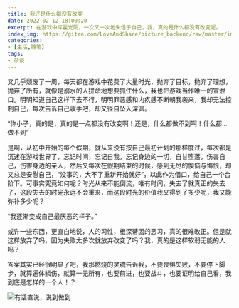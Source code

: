 ```yaml
---
title: 我还是什么都没有改变
date: 2022-02-12 18:00:20
excerpt: 在游戏中挥霍光阴，一次又一次地失信于自己，我，真的是什么都没有改变呢。
index_img: https://gitee.com/LoveAndShare/picture_backend/raw/master/img/202202152240861.jpg
categories: 
- [生活,随笔]
tags: 
- 杂谈
---
```


又几乎颓废了一周，每天都在游戏中花费了大量时光，抛弃了目标，抛弃了理想，抛弃了所有，就像是溺水的人拼命地想要抓住什么，我也把游戏当作唯一的宣泄口。明明知道自己这样下去不行，明明罪恶感和内疚感不断朝我袭来，我却无法控制自己，每次告诉自己收手吧，却又径自坠入深渊。



<p class='note note-danger'>
  “你小子，真的是，真的是一点都没有改变啊！还是，什么都做不到啊！什么都...做不到”
</p>



是啊，从初中开始的每个假期，就从来没有按自己最初计划的那样度过，每次都是沉迷在游戏世界了，忘记时间，忘记自我，忘记身边的一切，自甘堕落，伤害自己，伤害身边的亲人，然后又每次在假期结束的时候，感到无尽的懊恼与悔恨，却又总是安慰自己，“没事的，大不了重新开始就好”，以此作为借口，给自己一个台阶下。可事实究竟如何呢？时光从来不能倒流，唯有时间，失去了就真正的失去了，这段失去的时光永远不会重来，而这段时光的价值我又得到了多少呢，我又能弥补多少呢？



<p class='note note-danger'>
  “我逐渐变成自己最厌恶的样子。”
</p>



或许一些东西，更直白地说，人的习性，根深蒂固的恶习，真的很难改正。但是就这样放弃了吗，因为失败太多次就放弃改变了吗？我，真的是这样软弱无能的人吗？

答案其实已经很明显了吧，我那燃烧的灵魂告诉我，不要畏惧失败，不要停下脚步，就算遍体鳞伤，就算一无所有，也要前进，也要战斗，也要证明给自己看，我到底是怎样的一个人！？

![有话直说，说到做到](https://gitee.com/LoveAndShare/picture_backend/raw/master/img/202202122109437.jpg)
